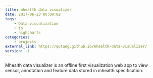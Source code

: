 ```yaml
---
title: mhealth data visualizer
date: 2017-06-23 00:00:02
tags:
	- Data visualization
	- js
	- highcharts
categories:
	- projects
external_link: https://qutang.github.io/mhealth-data-visualizer/
version: -1
---
```


Mhealth data visualizer is an offline first visualization web app to view sensor, annotation and feature data stored in mhealth specification.
